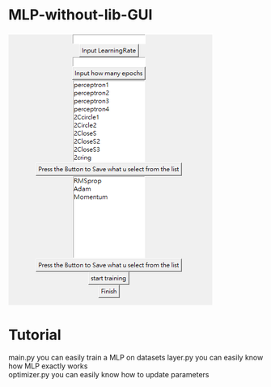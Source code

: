 # MLP-without-lib-GUI
![image](https://github.com/Jim0530/MLP-without-lib/blob/master/%E6%93%B7%E5%8F%96.PNG)
# Tutorial
main.py you can easily train a MLP on datasets 
layer.py you can easily know how MLP exactly works  
optimizer.py you can easily know how to update parameters  
